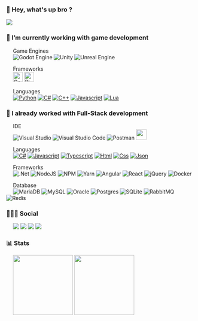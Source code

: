 ### 👋 Hey, what's up bro ? 
![](https://media4.giphy.com/media/5bGYUuT3VEVLa/giphy.gif?cid=ecf05e472cg6c8boir7sqy7e3g0056o9xxayjxtcfg6d06z2&rid=giphy.gif)

### 🌱 I’m currently working with **game development**

&emsp;
Game Engines
<br/>
&emsp;
![Godot Engine](https://img.shields.io/badge/GODOT-%23FFFFFF.svg?style=for-the-badge&logo=godot-engine)
![Unity](https://img.shields.io/badge/unity-%23000000.svg?style=for-the-badge&logo=unity&logoColor=white)
![Unreal Engine](https://img.shields.io/badge/unrealengine-%23313131.svg?style=for-the-badge&logo=unrealengine&logoColor=white)

&emsp;
Frameworks
<br/>
&emsp;
[<img src="https://coronalabs.com/wordpress/wp-content/uploads/2017/12/logo_s.svg" height="26" alt="Corona SDK"/>][link_coronasdk]
[<img src="https://pixijs.com/images/logo.svg" height="26" alt="PIXI JS"/>][link_pixijs]

&emsp;
Languages
<br/>
&emsp;
[<img src="https://img.shields.io/badge/python-3670A0?style=for-the-badge&logo=python&logoColor=ffdd54" alt="Python"/>][link_python]
[<img src="https://img.shields.io/badge/c%23-%23239120.svg?style=for-the-badge&logo=c-sharp&logoColor=white" alt="C#"/>][link_csharp]
[<img src="https://img.shields.io/badge/C%2B%2B-00599C?style=for-the-badge&logo=c%2B%2B" alt="C++"/>][link_cplusplus]
[<img src="https://img.shields.io/badge/javascript-%23323330.svg?style=for-the-badge&logo=javascript&logoColor=%23F7DF1E" alt="Javascript"/>][link_javascript]
[<img src="https://img.shields.io/badge/lua-%232C2D72.svg?style=for-the-badge&logo=lua&logoColor=white" alt="Lua"/>][link_lua]
</div>

### 🔭 I already worked with **Full-Stack development**

&emsp;
IDE
<br/>
&emsp;
![Visual Studio](https://img.shields.io/badge/Visual%20Studio-5C2D91.svg?style=for-the-badge&logo=visual-studio&logoColor=white)
![Visual Studio Code](https://img.shields.io/badge/Visual%20Studio%20Code-0078d7.svg?style=for-the-badge&logo=visual-studio-code&logoColor=white)
![Postman](https://img.shields.io/badge/Postman-FF6C37?style=for-the-badge&logo=postman&logoColor=white)
<img src="https://dbeaver.com/wp-content/themes/utouch/img/dbeaver_logo_bg.png" height="28">

&emsp;
Languages
<br/>
&emsp;
[<img src="https://img.shields.io/badge/c%23-%23239120.svg?style=for-the-badge&logo=c-sharp&logoColor=white" alt="C#"/>][link_csharp]
[<img src="https://img.shields.io/badge/javascript-%23323330.svg?style=for-the-badge&logo=javascript&logoColor=%23F7DF1E" alt="Javascript"/>][link_javascript]
[<img src="https://img.shields.io/badge/typescript-%23007ACC.svg?style=for-the-badge&logo=typescript&logoColor=white" alt="Typescript"/>][link_typescript]
[<img src="https://img.shields.io/badge/html5-%23E34F26.svg?style=for-the-badge&logo=html5&logoColor=white" alt="Html"/>][link_html]
[<img src="https://img.shields.io/badge/css3-%231572B6.svg?style=for-the-badge&logo=css3&logoColor=white" alt="Css"/>][link_css]
[<img src="https://img.shields.io/badge/json-5E5C5C?style=for-the-badge&logo=json&logoColor=white" alt="Json"/>][link_json]
    
&emsp;
Frameworks
<br/>
&emsp;
![.Net](https://img.shields.io/badge/.NET-5C2D91?style=for-the-badge&logo=.net&logoColor=white)
![NodeJS](https://img.shields.io/badge/node.js-6DA55F?style=for-the-badge&logo=node.js&logoColor=white)
![NPM](https://img.shields.io/badge/NPM-%23000000.svg?style=for-the-badge&logo=npm&logoColor=white)
![Yarn](https://img.shields.io/badge/yarn-%232C8EBB.svg?style=for-the-badge&logo=yarn&logoColor=white)
![Angular](https://img.shields.io/badge/angular-%23DD0031.svg?style=for-the-badge&logo=angular&logoColor=white)
![React](https://img.shields.io/badge/react-%2320232a.svg?style=for-the-badge&logo=react&logoColor=%2361DAFB)
![jQuery](https://img.shields.io/badge/jquery-%230769AD.svg?style=for-the-badge&logo=jquery&logoColor=white)
![Docker](https://img.shields.io/badge/docker-%230db7ed.svg?style=for-the-badge&logo=docker&logoColor=white)
    
&emsp;
Database
<br/>
&emsp;
![MariaDB](https://img.shields.io/badge/MariaDB-003545?style=for-the-badge&logo=mariadb&logoColor=white)
![MySQL](https://img.shields.io/badge/mysql-%2300f.svg?style=for-the-badge&logo=mysql&logoColor=white)
![Oracle](https://img.shields.io/badge/Oracle-F80000?style=for-the-badge&logo=oracle&logoColor=white)
![Postgres](https://img.shields.io/badge/postgres-%23316192.svg?style=for-the-badge&logo=postgresql&logoColor=white)
![SQLite](https://img.shields.io/badge/sqlite-%2307405e.svg?style=for-the-badge&logo=sqlite&logoColor=white)
![RabbitMQ](https://img.shields.io/badge/Rabbitmq-FF6600?style=for-the-badge&logo=rabbitmq&logoColor=white)
![Redis](https://img.shields.io/badge/redis-%23DD0031.svg?style=for-the-badge&logo=redis&logoColor=white)
</div>

### 👨🏽‍💻 Social
<div>
    &emsp;
    <a href="https://twitter.com/lluancarlo" target="_blank"><img src="https://img.shields.io/badge/Twitter-%231DA1F2.svg?style=for-the-badge&logo=Twitter&logoColor=white"></a>
    <a href="https://www.linkedin.com/in/luancarlosouza/" target="_blank"><img src="https://img.shields.io/badge/linkedin-%230077B5.svg?style=for-the-badge&logo=linkedin&logoColor=white"></a>
    <a href="https://stackoverflow.com/users/18422776/luan-carlo" target="_blank"><img src="https://img.shields.io/badge/-Stackoverflow-FE7A16?style=for-the-badge&logo=stack-overflow&logoColor=white"></a>
    <a href="https://lluancarlo.itch.io" target="_blank"><img src="https://img.shields.io/badge/Itch.io-FA5C5C?style=for-the-badge&logo=itchdotio&logoColor=white"></a>
</div>

### 📊 Stats
<div>
    &emsp;
    <img height="160em" src="https://github-readme-stats.vercel.app/api?username=lluancarlo&theme=codeSTACKr&show_icons=true&include_all_commits=true&count_private=true" />
    <img height="160em" src="https://github-readme-stats.vercel.app/api/top-langs/?username=lluancarlo&theme=codeSTACKr&layout=compact&langs_count=6" />
</div>

[link_csharp]: https://github.com/lluancarlo?tab=repositories&q=&type=&language=c%23
[link_cplusplus]: https://github.com/lluancarlo?tab=repositories&q=&type=&language=c%2B%2B
[link_html]: https://github.com/lluancarlo?tab=repositories&q=&type=&language=html
[link_css]: https://github.com/lluancarlo?tab=repositories&q=&type=&language=css
[link_javascript]: https://github.com/lluancarlo?tab=repositories&q=&type=&language=javascript
[link_typescript]: https://github.com/lluancarlo?tab=repositories&q=&type=&language=typescript
[link_json]: https://github.com/lluancarlo?tab=repositories&q=&type=&language=json
[link_lua]: https://github.com/lluancarlo?tab=repositories&q=&type=&language=lua
[link_python]: https://github.com/lluancarlo?tab=repositories&q=&type=&language=python
[link_coronasdk]: https://coronalabs.com/
[link_pixijs]: https://pixijs.com/
